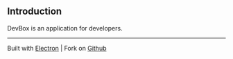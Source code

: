 ## Introduction

DevBox is an application for developers.

---

Built with [Electron](http://electron.atom.io) | Fork on [Github](https://github.com/SFantasy/devbox)
